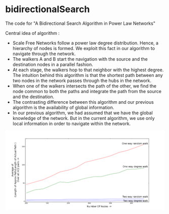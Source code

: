bidirectionalSearch
===================

The code for "A Bidirectional Search Algorithm in Power Law Networks"

Central idea of algorithm :

- Scale Free Networks follow a power law degree distribution. Hence, a hierarchy of nodes is formed. We exploit this fact in our algorithm to navigate through the network.
- The walkers A and B start the navigation with the source and the destination nodes in a parallel fashion.
- At each stage, the walkers hop to that neighbor with the highest degree. The intuition behind this algorithm is that the shortest path between any two nodes in the network passes through the hubs in the network.
- When one of the walkers intersects the path of the other, we find the node common to both the paths and integrate the path from the source and the destination.
- The contrasting difference between this algorithm and our previous algorithm is the availability of global information.
- In our previous algorithm, we had assumed that we have the global knowledge of the network. But in the current algorithm, we use only local information in order to navigate within the network.

![Result](./result.png "Result")
